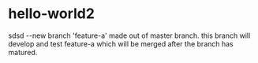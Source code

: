# hello-world2
sdsd
--new branch 'feature-a' made out of master branch. this branch will develop and test feature-a which will be merged after the branch has matured.
